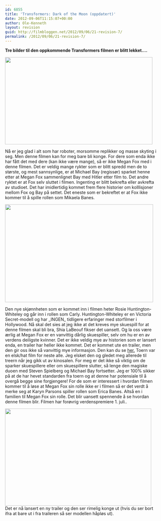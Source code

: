 ```yaml
---
id: 6855
title: 'Transformers: Dark of the Moon (oppdatert)'
date: 2012-09-06T11:15:07+00:00
author: Ole-Kenneth
layout: revision
guid: http://filmbloggen.net/2012/09/06/21-revision-7/
permalink: /2012/09/06/21-revision-7/
---
```

**Tre bilder til den oppkommende Transformers filmen er blitt lekket&#8230;.**

[<img class="alignnone size-medium wp-image-22" src="http://filmbloggen.net/wp-content/uploads//2011/04/hr_transformers-_dark_of_the_moon_7.jpg?w=300" alt="" height="288" width="486" />](http://filmbloggen.net/wp-content/uploads//2011/04/hr_transformers-_dark_of_the_moon_7.jpg)

Nå er jeg glad i alt som har roboter, morsomme replikker og masse skyting i seg. Men denne filmen kan for meg bare bli konge. For dere som enda ikke har fått det med dere (kan ikke være mange), så er ikke Megan Fox med i denne filmen. Det er veldig mange rykter som er blitt spredd men de to største, og mest sannsynlige, er at Michael Bay (regissør) sparket henne etter at Megan Fox sammenlignet Bay med Hitler etter film to. Det andre ryktet er at Fox selv sluttet i filmen. Ingenting er blitt bekrefta eller avkrefta av studioet. Det har imidlertidig kommet frem flere historier om kolllisjoner mellom Fox og Bay på settet. Det eneste som er bekreftet er at Fox ikke kommer til å spille rollen som Mikaela Banes.

[<img class="alignnone size-medium wp-image-23" src="http://filmbloggen.net/wp-content/uploads//2011/04/hr_transformers-_dark_of_the_moon_8.jpg?w=300" alt="" height="323" width="488" />](http://filmbloggen.net/wp-content/uploads//2011/04/hr_transformers-_dark_of_the_moon_8.jpg)

Den nye skjønnheten som er kommet inn i filmen heter Rosie Huntington-Whiteley og går inn i rollen som Carly. Huntington-Whiteley er en Victoria Secret-modell og har \_INGEN\_ tidligere erfaringer med storfilmer i Hollywood. Nå skal det sies at jeg ikke at det kreves mye skuespill for at denne filmen skal bli bra, Shia LaBeouf fikser det uansett. Og la oss være ærlig at Megan Fox er en vanvittig dårlig skuespiller, selv om hu er en av verdens deiligste kvinner. Det er ikke veldig mye av historien som er lansert enda, en trailer har heller ikke kommet. Det er kommet ute en trailer, men den gir oss ikke så vanvittig mye informasjon. Den kan du se [her.](http://www.youtube.com/watch?v=3H8bnKdf654) Toern var en elsk/hat film for neste alle. Jeg elsket den og gledet meg allerede til treern når jeg gikk ut av kinosalen. For meg er det ikke så viktig om de sparker skuespillere eller om skuespillere slutter, så lenge den magiske duoen med Steven Spielberg og Michael Bay fortsetter. Jeg er 100% sikker på at de har hevet standarden fra toern og at denne har potensiale til å overgå begge sine forgjengere! For de som er interessert i hvordan filmen kommer til å løse at Megan Fox sin rolle ikke er i filmen så er det verdt å merke seg at Karyn Parsons spiller rollen som Erica Banes. Altså en i familien til Megan Fox sin rolle. Det blir uansett spennende å se hvordan denne filmen blir. Filmen har forøvrig verdenspremiere 1. juli..

[<img class="alignnone size-medium wp-image-24" src="http://filmbloggen.net/wp-content/uploads//2011/04/transformers-dark-of-the-moon-9.jpg?w=300" alt="" height="321" width="482" />](http://filmbloggen.net/wp-content/uploads//2011/04/transformers-dark-of-the-moon-9.jpg)  
Det er nå lansert en ny trailer og den ser rimelig konge ut (hvis du ser bort ifra at bare ut i fra traileren så ser modellen håpløs ut).

<div class="video-shortcode">
</div>

<div class="clear">
</div>